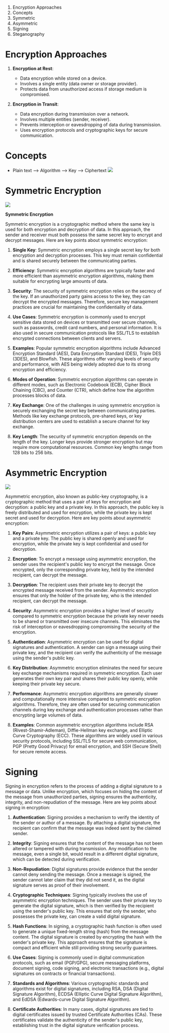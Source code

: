 1. Encryption Approaches
2. Concepts
3. Symmetric
4. Asymmetric
5. Signing
6. Steganography


# Encryption Approaches
1. **Encryption at Rest**:
   - Data encryption while stored on a device.
   - Involves a single entity (data owner or storage provider).
   - Protects data from unauthorized access if storage medium is compromised.

2. **Encryption in Transit**:
   - Data encryption during transmission over a network.
   - Involves multiple entities (sender, receiver).
   - Prevents interception or eavesdropping of data during transmission.
   - Uses encryption protocols and cryptographic keys for secure communication.

# Concepts
- Plain text --> Algorithm --> Key --> Ciphertext
![](Screenshot%202024-03-08%20at%209.16.24%20PM.png)

# Symmetric Encryption

![](Screenshot%202024-03-08%20at%209.20.23%20PM.png)

**Symmetric Encryption**

Symmetric encryption is a cryptographic method where the same key is used for both encryption and decryption of data. In this approach, the sender and receiver must both possess the same secret key to encrypt and decrypt messages. Here are key points about symmetric encryption:

1. **Single Key**: Symmetric encryption employs a single secret key for both encryption and decryption processes. This key must remain confidential and is shared securely between the communicating parties.

2. **Efficiency**: Symmetric encryption algorithms are typically faster and more efficient than asymmetric encryption algorithms, making them suitable for encrypting large amounts of data.

3. **Security**: The security of symmetric encryption relies on the secrecy of the key. If an unauthorized party gains access to the key, they can decrypt the encrypted messages. Therefore, secure key management practices are crucial for maintaining the confidentiality of data.

4. **Use Cases**: Symmetric encryption is commonly used to encrypt sensitive data stored on devices or transmitted over secure channels, such as passwords, credit card numbers, and personal information. It is also used in secure communication protocols like SSL/TLS to establish encrypted connections between clients and servers.

5. **Examples**: Popular symmetric encryption algorithms include Advanced Encryption Standard (AES), Data Encryption Standard (DES), Triple DES (3DES), and Blowfish. These algorithms offer varying levels of security and performance, with AES being widely adopted due to its strong encryption and efficiency.

6. **Modes of Operation**: Symmetric encryption algorithms can operate in different modes, such as Electronic Codebook (ECB), Cipher Block Chaining (CBC), and Counter (CTR), which define how the algorithm processes blocks of data.

7. **Key Exchange**: One of the challenges in using symmetric encryption is securely exchanging the secret key between communicating parties. Methods like key exchange protocols, pre-shared keys, or key distribution centers are used to establish a secure channel for key exchange.

8. **Key Length**: The security of symmetric encryption depends on the length of the key. Longer keys provide stronger encryption but may require more computational resources. Common key lengths range from 128 bits to 256 bits.


# Asymmetric Encryption

![](Screenshot%202024-03-08%20at%209.24.19%20PM.png)

Asymmetric encryption, also known as public-key cryptography, is a cryptographic method that uses a pair of keys for encryption and decryption: a public key and a private key. In this approach, the public key is freely distributed and used for encryption, while the private key is kept secret and used for decryption. Here are key points about asymmetric encryption:

1. **Key Pairs**: Asymmetric encryption utilizes a pair of keys: a public key and a private key. The public key is shared openly and used for encryption, while the private key is kept confidential and used for decryption.

2. **Encryption**: To encrypt a message using asymmetric encryption, the sender uses the recipient's public key to encrypt the message. Once encrypted, only the corresponding private key, held by the intended recipient, can decrypt the message.

3. **Decryption**: The recipient uses their private key to decrypt the encrypted message received from the sender. Asymmetric encryption ensures that only the holder of the private key, who is the intended recipient, can decrypt the message.

4. **Security**: Asymmetric encryption provides a higher level of security compared to symmetric encryption because the private key never needs to be shared or transmitted over insecure channels. This eliminates the risk of interception or eavesdropping compromising the security of the encryption.

5. **Authentication**: Asymmetric encryption can be used for digital signatures and authentication. A sender can sign a message using their private key, and the recipient can verify the authenticity of the message using the sender's public key.

6. **Key Distribution**: Asymmetric encryption eliminates the need for secure key exchange mechanisms required in symmetric encryption. Each user generates their own key pair and shares their public key openly, while keeping their private key secure.

7. **Performance**: Asymmetric encryption algorithms are generally slower and computationally more intensive compared to symmetric encryption algorithms. Therefore, they are often used for securing communication channels during key exchange and authentication processes rather than encrypting large volumes of data.

8. **Examples**: Common asymmetric encryption algorithms include RSA (Rivest-Shamir-Adleman), Diffie-Hellman key exchange, and Elliptic Curve Cryptography (ECC). These algorithms are widely used in various security protocols, including SSL/TLS for secure web communication, PGP (Pretty Good Privacy) for email encryption, and SSH (Secure Shell) for secure remote access.

# Signing

Signing in encryption refers to the process of adding a digital signature to a message or data. Unlike encryption, which focuses on hiding the content of the message from unauthorized parties, signing ensures the authenticity, integrity, and non-repudiation of the message. Here are key points about signing in encryption:

1. **Authentication**: Signing provides a mechanism to verify the identity of the sender or author of a message. By attaching a digital signature, the recipient can confirm that the message was indeed sent by the claimed sender.
    
2. **Integrity**: Signing ensures that the content of the message has not been altered or tampered with during transmission. Any modification to the message, even a single bit, would result in a different digital signature, which can be detected during verification.
    
3. **Non-Repudiation**: Digital signatures provide evidence that the sender cannot deny sending the message. Once a message is signed, the sender cannot later claim that they did not send it, as the digital signature serves as proof of their involvement.
    
4. **Cryptographic Techniques**: Signing typically involves the use of asymmetric encryption techniques. The sender uses their private key to generate the digital signature, which is then verified by the recipient using the sender's public key. This ensures that only the sender, who possesses the private key, can create a valid digital signature.
    
5. **Hash Functions**: In signing, a cryptographic hash function is often used to generate a unique fixed-length string (hash) from the message content. The digital signature is created by encrypting the hash with the sender's private key. This approach ensures that the signature is compact and efficient while still providing strong security guarantees.
    
6. **Use Cases**: Signing is commonly used in digital communication protocols, such as email (PGP/GPG), secure messaging platforms, document signing, code signing, and electronic transactions (e.g., digital signatures on contracts or financial transactions).
    
7. **Standards and Algorithms**: Various cryptographic standards and algorithms exist for digital signatures, including RSA, DSA (Digital Signature Algorithm), ECDSA (Elliptic Curve Digital Signature Algorithm), and EdDSA (Edwards-curve Digital Signature Algorithm).
    
8. **Certificate Authorities**: In many cases, digital signatures are tied to digital certificates issued by trusted Certificate Authorities (CAs). These certificates validate the authenticity of the sender's public key, establishing trust in the digital signature verification process.